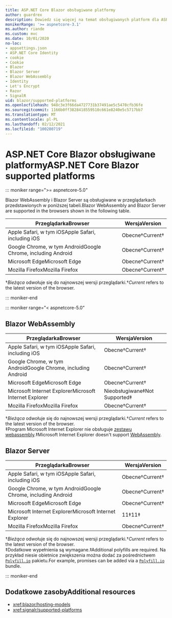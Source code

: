 ```yaml
---
title: ASP.NET Core Blazor obsługiwane platformy
author: guardrex
description: Dowiedz się więcej na temat obsługiwanych platform dla ASP.NET Core Blazor .
monikerRange: '>= aspnetcore-3.1'
ms.author: riande
ms.custom: mvc
ms.date: 10/01/2020
no-loc:
- appsettings.json
- ASP.NET Core Identity
- cookie
- Cookie
- Blazor
- Blazor Server
- Blazor WebAssembly
- Identity
- Let's Encrypt
- Razor
- SignalR
uid: blazor/supported-platforms
ms.openlocfilehash: 948c3e3f66da4727731b37491ae5c5470cfb36fe
ms.sourcegitcommit: 1166b0ff3828418559510c661e8240e5c5717bb7
ms.translationtype: MT
ms.contentlocale: pl-PL
ms.lasthandoff: 02/12/2021
ms.locfileid: "100280719"
---
```

# <a name="aspnet-core-blazor-supported-platforms"></a><span data-ttu-id="1d3da-103">ASP.NET Core Blazor obsługiwane platformy</span><span class="sxs-lookup"><span data-stu-id="1d3da-103">ASP.NET Core Blazor supported platforms</span></span>

::: moniker range=">= aspnetcore-5.0"

<span data-ttu-id="1d3da-104">Blazor WebAssembly i Blazor Server są obsługiwane w przeglądarkach przedstawionych w poniższej tabeli.</span><span class="sxs-lookup"><span data-stu-id="1d3da-104">Blazor WebAssembly and Blazor Server are supported in the browsers shown in the following table.</span></span>

| <span data-ttu-id="1d3da-105">Przeglądarka</span><span class="sxs-lookup"><span data-stu-id="1d3da-105">Browser</span></span>                          | <span data-ttu-id="1d3da-106">Wersja</span><span class="sxs-lookup"><span data-stu-id="1d3da-106">Version</span></span>         |
| -------------------------------- | --------------- |
| <span data-ttu-id="1d3da-107">Apple Safari, w tym iOS</span><span class="sxs-lookup"><span data-stu-id="1d3da-107">Apple Safari, including iOS</span></span>      | <span data-ttu-id="1d3da-108">Obecne&dagger;</span><span class="sxs-lookup"><span data-stu-id="1d3da-108">Current&dagger;</span></span> |
| <span data-ttu-id="1d3da-109">Google Chrome, w tym Android</span><span class="sxs-lookup"><span data-stu-id="1d3da-109">Google Chrome, including Android</span></span> | <span data-ttu-id="1d3da-110">Obecne&dagger;</span><span class="sxs-lookup"><span data-stu-id="1d3da-110">Current&dagger;</span></span> |
| <span data-ttu-id="1d3da-111">Microsoft Edge</span><span class="sxs-lookup"><span data-stu-id="1d3da-111">Microsoft Edge</span></span>                   | <span data-ttu-id="1d3da-112">Obecne&dagger;</span><span class="sxs-lookup"><span data-stu-id="1d3da-112">Current&dagger;</span></span> |
| <span data-ttu-id="1d3da-113">Mozilla Firefox</span><span class="sxs-lookup"><span data-stu-id="1d3da-113">Mozilla Firefox</span></span>                  | <span data-ttu-id="1d3da-114">Obecne&dagger;</span><span class="sxs-lookup"><span data-stu-id="1d3da-114">Current&dagger;</span></span> |  

<span data-ttu-id="1d3da-115">&dagger;*Bieżąca* odwołuje się do najnowszej wersji przeglądarki.</span><span class="sxs-lookup"><span data-stu-id="1d3da-115">&dagger;*Current* refers to the latest version of the browser.</span></span>  

::: moniker-end

::: moniker range="< aspnetcore-5.0"

## Blazor WebAssembly

| <span data-ttu-id="1d3da-116">Przeglądarka</span><span class="sxs-lookup"><span data-stu-id="1d3da-116">Browser</span></span>                          | <span data-ttu-id="1d3da-117">Wersja</span><span class="sxs-lookup"><span data-stu-id="1d3da-117">Version</span></span>               |
| -------------------------------- | --------------------- |
| <span data-ttu-id="1d3da-118">Apple Safari, w tym iOS</span><span class="sxs-lookup"><span data-stu-id="1d3da-118">Apple Safari, including iOS</span></span>      | <span data-ttu-id="1d3da-119">Obecne&dagger;</span><span class="sxs-lookup"><span data-stu-id="1d3da-119">Current&dagger;</span></span>       |
| <span data-ttu-id="1d3da-120">Google Chrome, w tym Android</span><span class="sxs-lookup"><span data-stu-id="1d3da-120">Google Chrome, including Android</span></span> | <span data-ttu-id="1d3da-121">Obecne&dagger;</span><span class="sxs-lookup"><span data-stu-id="1d3da-121">Current&dagger;</span></span>       |
| <span data-ttu-id="1d3da-122">Microsoft Edge</span><span class="sxs-lookup"><span data-stu-id="1d3da-122">Microsoft Edge</span></span>                   | <span data-ttu-id="1d3da-123">Obecne&dagger;</span><span class="sxs-lookup"><span data-stu-id="1d3da-123">Current&dagger;</span></span>       |
| <span data-ttu-id="1d3da-124">Microsoft Internet Explorer</span><span class="sxs-lookup"><span data-stu-id="1d3da-124">Microsoft Internet Explorer</span></span>      | <span data-ttu-id="1d3da-125">Nieobsługiwane&Dagger;</span><span class="sxs-lookup"><span data-stu-id="1d3da-125">Not Supported&Dagger;</span></span> |
| <span data-ttu-id="1d3da-126">Mozilla Firefox</span><span class="sxs-lookup"><span data-stu-id="1d3da-126">Mozilla Firefox</span></span>                  | <span data-ttu-id="1d3da-127">Obecne&dagger;</span><span class="sxs-lookup"><span data-stu-id="1d3da-127">Current&dagger;</span></span>       |  

<span data-ttu-id="1d3da-128">&dagger;*Bieżąca* odwołuje się do najnowszej wersji przeglądarki.</span><span class="sxs-lookup"><span data-stu-id="1d3da-128">&dagger;*Current* refers to the latest version of the browser.</span></span>  
<span data-ttu-id="1d3da-129">&Dagger;Program Microsoft Internet Explorer nie obsługuje [zestawu webassembly](https://webassembly.org).</span><span class="sxs-lookup"><span data-stu-id="1d3da-129">&Dagger;Microsoft Internet Explorer doesn't support [WebAssembly](https://webassembly.org).</span></span>

## Blazor Server

| <span data-ttu-id="1d3da-130">Przeglądarka</span><span class="sxs-lookup"><span data-stu-id="1d3da-130">Browser</span></span>                          | <span data-ttu-id="1d3da-131">Wersja</span><span class="sxs-lookup"><span data-stu-id="1d3da-131">Version</span></span>         |
| -------------------------------- | --------------- |
| <span data-ttu-id="1d3da-132">Apple Safari, w tym iOS</span><span class="sxs-lookup"><span data-stu-id="1d3da-132">Apple Safari, including iOS</span></span>      | <span data-ttu-id="1d3da-133">Obecne&dagger;</span><span class="sxs-lookup"><span data-stu-id="1d3da-133">Current&dagger;</span></span> |
| <span data-ttu-id="1d3da-134">Google Chrome, w tym Android</span><span class="sxs-lookup"><span data-stu-id="1d3da-134">Google Chrome, including Android</span></span> | <span data-ttu-id="1d3da-135">Obecne&dagger;</span><span class="sxs-lookup"><span data-stu-id="1d3da-135">Current&dagger;</span></span> |
| <span data-ttu-id="1d3da-136">Microsoft Edge</span><span class="sxs-lookup"><span data-stu-id="1d3da-136">Microsoft Edge</span></span>                   | <span data-ttu-id="1d3da-137">Obecne&dagger;</span><span class="sxs-lookup"><span data-stu-id="1d3da-137">Current&dagger;</span></span> |
| <span data-ttu-id="1d3da-138">Microsoft Internet Explorer</span><span class="sxs-lookup"><span data-stu-id="1d3da-138">Microsoft Internet Explorer</span></span>      | <span data-ttu-id="1d3da-139">11&Dagger;</span><span class="sxs-lookup"><span data-stu-id="1d3da-139">11&Dagger;</span></span>      |
| <span data-ttu-id="1d3da-140">Mozilla Firefox</span><span class="sxs-lookup"><span data-stu-id="1d3da-140">Mozilla Firefox</span></span>                  | <span data-ttu-id="1d3da-141">Obecne&dagger;</span><span class="sxs-lookup"><span data-stu-id="1d3da-141">Current&dagger;</span></span> |

<span data-ttu-id="1d3da-142">&dagger;*Bieżąca* odwołuje się do najnowszej wersji przeglądarki.</span><span class="sxs-lookup"><span data-stu-id="1d3da-142">&dagger;*Current* refers to the latest version of the browser.</span></span>  
<span data-ttu-id="1d3da-143">&Dagger;Dodatkowe wypełnienia są wymagane.</span><span class="sxs-lookup"><span data-stu-id="1d3da-143">&Dagger;Additional polyfills are required.</span></span> <span data-ttu-id="1d3da-144">Na przykład niesie obietnice zwiększenia można dodać za pośrednictwem [`Polyfill.io`](https://polyfill.io/v3/) pakietu.</span><span class="sxs-lookup"><span data-stu-id="1d3da-144">For example, promises can be added via a [`Polyfill.io`](https://polyfill.io/v3/) bundle.</span></span>

::: moniker-end

## <a name="additional-resources"></a><span data-ttu-id="1d3da-145">Dodatkowe zasoby</span><span class="sxs-lookup"><span data-stu-id="1d3da-145">Additional resources</span></span>

* <xref:blazor/hosting-models>
* <xref:signalr/supported-platforms>
